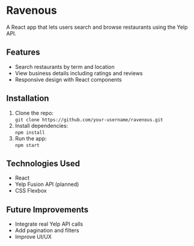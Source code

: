 # Ravenous

A React app that lets users search and browse restaurants using the Yelp API.

## Features

- Search restaurants by term and location
- View business details including ratings and reviews
- Responsive design with React components

## Installation

1. Clone the repo:  
   `git clone https://github.com/your-username/ravenous.git`
2. Install dependencies:  
   `npm install`
3. Run the app:  
   `npm start`

## Technologies Used

- React
- Yelp Fusion API (planned)
- CSS Flexbox

## Future Improvements

- Integrate real Yelp API calls
- Add pagination and filters
- Improve UI/UX